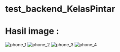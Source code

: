 ﻿# test_backend_KelasPintar
# Hasil image : 
![phone_1](/src/assets/github/image/phone_1.png)
![phone_2](/src/assets/github/image/phone_2.png)
![phone_3](/src/assets/github/image/phone_3.png)
![phone_4](/src/assets/github/image/phone_4.png)
